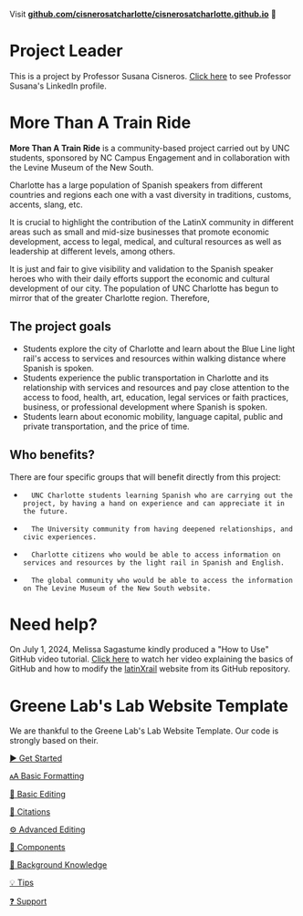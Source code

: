 Visit **[github.com/cisnerosatcharlotte/cisnerosatcharlotte.github.io](https://github.com/cisnerosatcharlotte/cisnerosatcharlotte.github.io)** 🚀

# Project Leader

This is a project by Professor Susana Cisneros. [Click here](https://www.linkedin.com/in/susana-cisneros-she-her-hers-ella-685b764b/) to see Professor Susana's LinkedIn profile.

# More Than A Train Ride

**More Than A Train Ride** is a community-based project carried out by UNC students, sponsored by NC Campus Engagement and in collaboration with the Levine Museum of the New South.

Charlotte has a large population of Spanish speakers from different countries and regions each one with a vast diversity in traditions, customs, accents, slang, etc.

It is crucial to highlight the contribution of the LatinX community in different areas such as small and mid-size businesses that promote economic development, access to legal, medical, and cultural resources as well as leadership at different levels, among others.

It is just and fair to give visibility and validation to the Spanish speaker heroes who with their daily efforts support the economic and cultural development of our city.
The population of UNC Charlotte has begun to mirror that of the greater Charlotte region. Therefore,

## **The project goals**
- Students explore the city of Charlotte and learn about the Blue Line light rail's access to services and resources within walking distance where Spanish is spoken.
- Students experience the public transportation in Charlotte and its relationship with services and resources and pay close attention to the access to food, health, art, education, legal services or faith practices, business, or professional development where Spanish is spoken.
- Students learn about economic mobility, language capital, public and private transportation, and the price of time.

## **Who benefits?**
There are four specific groups that will benefit directly from this project:
-       UNC Charlotte students learning Spanish who are carrying out the project, by having a hand on experience and can appreciate it in the future.
-       The University community from having deepened relationships, and civic experiences.
-       Charlotte citizens who would be able to access information on services and resources by the light rail in Spanish and English.
-       The global community who would be able to access the information on The Levine Museum of the New South website.

# Need help?

On July 1, 2024, Melissa Sagastume kindly produced a "How to Use" GitHub video tutorial. [Click here](https://youtu.be/ETfuR3FKebY) to watch her video explaining the basics of GitHub and how to modify the [latinXrail](https://latinxrail.com) website from its GitHub repository.

# Greene Lab's Lab Website Template

We are thankful to the Greene Lab's Lab Website Template. Our code is strongly based on their.

[▶️ Get Started](https://github.com/greenelab/lab-website-template/wiki/Get-Started)

[🗚 Basic Formatting](https://github.com/greenelab/lab-website-template/wiki/Basic-Formatting)

[📝 Basic Editing](https://github.com/greenelab/lab-website-template/wiki/Basic-Editing)

[🤖 Citations](https://github.com/greenelab/lab-website-template/wiki/Citations)

[⚙️ Advanced Editing](https://github.com/greenelab/lab-website-template/wiki/Advanced-Editing)

[🧱 Components](https://github.com/greenelab/lab-website-template/wiki/Components)

[🧠 Background Knowledge](https://github.com/greenelab/lab-website-template/wiki/Background-Knowledge)

[💡 Tips](https://github.com/greenelab/lab-website-template/wiki/Tips)

[❓ Support](https://github.com/greenelab/lab-website-template/wiki/Support)
